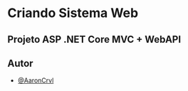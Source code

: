 # Criando Sistema Web
## Projeto ASP .NET Core MVC + WebAPI


## Autor

- [@AaronCrvl](https://www.github.com/AaronCrvl)
